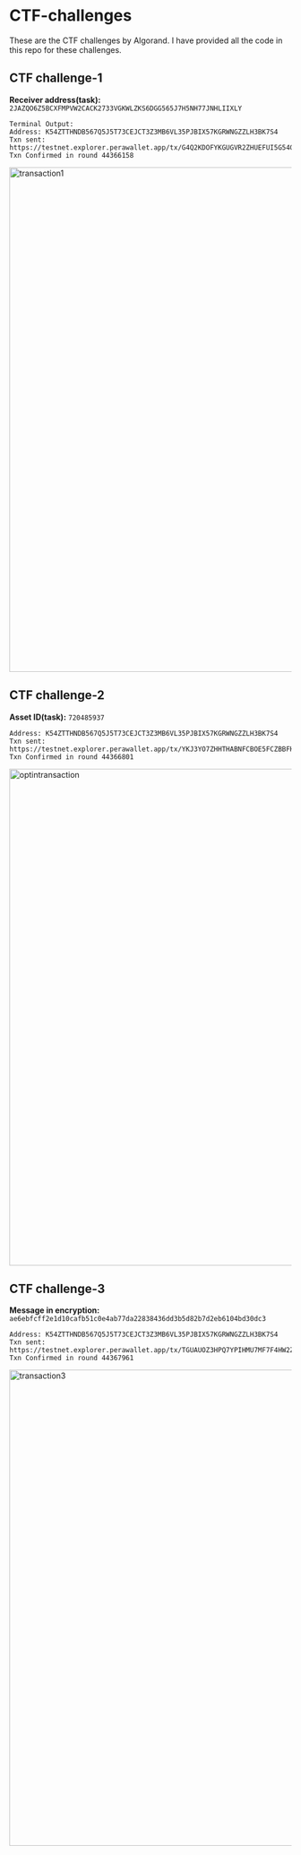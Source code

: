 # CTF-challenges

These are the CTF challenges by Algorand. I have provided all the code in this repo for these challenges. 

## CTF challenge-1

**Receiver address(task):** ```2JAZQO6Z5BCXFMPVW2CACK2733VGKWLZKS6DGG565J7H5NH77JNHLIIXLY```
```
Terminal Output:
Address: K54ZTTHNDB567Q5J5T73CEJCT3Z3MB6VL35PJBIX57KGRWNGZZLH3BK7S4
Txn sent: https://testnet.explorer.perawallet.app/tx/G4Q2KDOFYKGUGVR2ZHUEFUI5G54GN643YH7PYORKNVVG37RDEDBQ
Txn Confirmed in round 44366158
```
<img width="901" alt="transaction1" src="https://github.com/user-attachments/assets/99acc45f-bd9a-451a-acc5-e0092712de12">

## CTF challenge-2

**Asset ID(task):** ```720485937```
```
Address: K54ZTTHNDB567Q5J5T73CEJCT3Z3MB6VL35PJBIX57KGRWNGZZLH3BK7S4
Txn sent: https://testnet.explorer.perawallet.app/tx/YKJ3YO7ZHHTHABNFCBOE5FCZBBFHSQJNLMNH6SPC3HOVHZXQWQVQ
Txn Confirmed in round 44366801
```
<img width="887" alt="optintransaction" src="https://github.com/user-attachments/assets/100bb692-299b-499b-aed8-245a47055267">

## CTF challenge-3

**Message in encryption:** ```ae6ebfcff2e1d10cafb51c0e4ab77da22838436dd3b5d82b7d2eb6104bd30dc3```
```
Address: K54ZTTHNDB567Q5J5T73CEJCT3Z3MB6VL35PJBIX57KGRWNGZZLH3BK7S4
Txn sent: https://testnet.explorer.perawallet.app/tx/TGUAUOZ3HPQ7YPIHMU7MF7F4HW2ZQH4BZO3GGONY32YTXNBGU3VA
Txn Confirmed in round 44367961
```

<img width="850" alt="transaction3" src="https://github.com/user-attachments/assets/f1f37207-e3f8-41ed-bdf0-79c2d59bacda">


